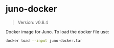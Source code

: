 # juno-docker

> Version: v0.8.4

Docker image for Juno. To load the docker file use:

```bash
docker load --input juno-docker.tar
```
